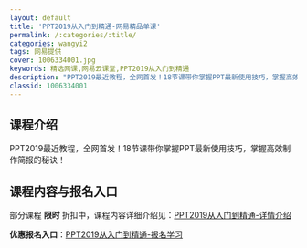 ```yaml
---
layout: default
title: 'PPT2019从入门到精通-网易精品单课'
permalink: /:categories/:title/
categories: wangyi2
tags: 网易提供
cover: 1006334001.jpg
keywords: 精选网课,网易云课堂,PPT2019从入门到精通
description: "PPT2019最近教程，全网首发！18节课带你掌握PPT最新使用技巧，掌握高效制作简报的秘诀！PPT2019从入门到精通"
classid: 1006334001
---
```


## 课程介绍

PPT2019最近教程，全网首发！18节课带你掌握PPT最新使用技巧，掌握高效制作简报的秘诀！

## 课程内容与报名入口

部分课程 **限时** 折扣中，课程内容详细介绍见：[PPT2019从入门到精通-详情介绍](https://study.163.com/course/introduction/1006334001.htm?share=1&shareId=1025206652&utm_campaign=share&utm_medium=iphoneShare&utm_source=&utm_u=1025206652)

**优惠报名入口**：[PPT2019从入门到精通-报名学习](https://study.163.com/course/introduction/1006334001.htm?share=1&shareId=1025206652&utm_campaign=share&utm_medium=iphoneShare&utm_source=&utm_u=1025206652)

